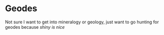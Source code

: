 # Geodes

Not sure I want to get into mineralogy or geology, just want to go hunting for geodes because _shiny is nice_
